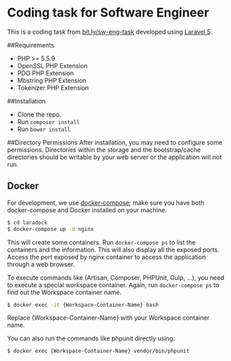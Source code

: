 Coding task for Software Engineer
===================================

This is a coding task from [bit.ly/sw-eng-task](bit.ly/sw-eng-task) developed using [Laravel 5](https://laravel.com/docs/5.2).

##Requirements
* PHP >= 5.5.9
* OpenSSL PHP Extension
* PDO PHP Extension
* Mbstring PHP Extension
* Tokenizer PHP Extension

##Installation
* Clone the repo.
* Run `composer install`
* Run `bower install`

##Directory Permissions
After installation, you may need to configure some permissions. Directories within the storage and the bootstrap/cache directories should be writable by your web server or the application will not run.

## Docker

For development, we use [docker-compose](https://docs.docker.com/compose/);
make sure you have both docker-compose and Docker installed on your machine.

```bash
$ cd laradock
$ docker-compose up -d nginx
```

This will create some containers. Run `docker-compose ps` to list the containers and the information. This will also display all the exposed ports. Access the port exposed by nginx container to access the application through a web browser.

To execute commands like (Artisan, Composer, PHPUnit, Gulp, ...), you need to execute a special workspace container. Again, run `docker-compose ps` to find out the Workspace container name.

```bash
$ docker exec -it {Workspace-Container-Name} bash
```

Replace {Workspace-Container-Name} with your Workspace container name. 

You can also run the commands like phpunit directly using:

```bash
$ docker exec {Workspace-Container-Name} vendor/bin/phpunit
```
